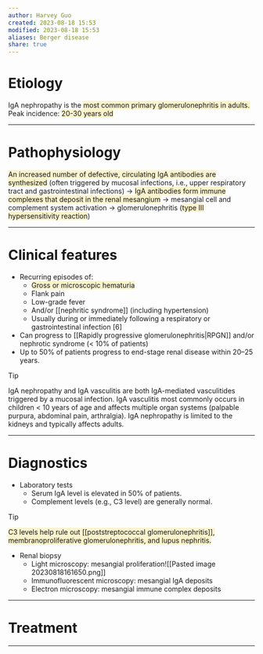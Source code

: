 ```yaml
---
author: Harvey Guo
created: 2023-08-18 15:53
modified: 2023-08-18 15:53
aliases: Berger disease
share: true
---
```

# Etiology
IgA nephropathy is the <span style="background:rgba(240, 200, 0, 0.2)">most common primary glomerulonephritis in adults.</span>
Peak incidence: <span style="background:rgba(240, 200, 0, 0.2)">20-30 years old</span>

---
# Pathophysiology
<span style="background:rgba(240, 200, 0, 0.2)">An increased number of defective, circulating IgA antibodies are synthesized</span> (often triggered by mucosal infections, i.e., upper respiratory tract and gastrointestinal infections) → <span style="background:rgba(240, 200, 0, 0.2)">IgA antibodies form immune complexes that deposit in the renal mesangium</span> → mesangial cell and complement system activation → glomerulonephritis (<span style="background:rgba(240, 200, 0, 0.2)">type III hypersensitivity reaction</span>)

---
# Clinical features
- Recurring episodes of:
	- <span style="background:rgba(240, 200, 0, 0.2)">Gross or microscopic hematuria</span>
	- Flank pain
	- Low-grade fever
	- And/or [[nephritic syndrome]] (including hypertension)
	- Usually during or immediately following a respiratory or gastrointestinal infection [6] 
- Can progress to [[Rapidly progressive glomerulonephritis|RPGN]] and/or nephrotic syndrome (< 10% of patients)
- Up to 50% of patients progress to end-stage renal disease within 20–25 years.

>[!tip] 
>IgA nephropathy and IgA vasculitis are both IgA-mediated vasculitides triggered by a mucosal infection. IgA vasculitis most commonly occurs in children < 10 years of age and affects multiple organ systems (palpable purpura, abdominal pain, arthralgia). IgA nephropathy is limited to the kidneys and typically affects adults.

---
# Diagnostics
- Laboratory tests
	- Serum IgA level is elevated in 50% of patients.
	- Complement levels (e.g., C3 level) are generally normal.

 >[!tip] 
><span style="background:rgba(240, 200, 0, 0.2)">C3 levels help rule out [[poststreptococcal glomerulonephritis]], membranoproliferative glomerulonephritis, and lupus nephritis.</span>
- Renal biopsy
	- Light microscopy: mesangial proliferation![[Pasted image 20230818161650.png]]
	- Immunofluorescent microscopy: mesangial IgA deposits
	- Electron microscopy: mesangial immune complex deposits


---
# Treatment


---
